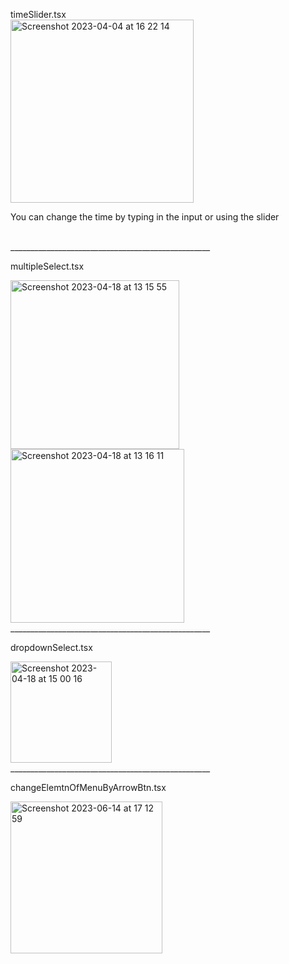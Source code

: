 timeSlider.tsx
<br>
<img width="293" alt="Screenshot 2023-04-04 at 16 22 14" src="https://user-images.githubusercontent.com/73466104/229806247-eb86955c-5806-4d45-b8bb-b63592342564.png">

You can change the time by typing in the input or using the slider

<br>
__________________________________________________
<br>

multipleSelect.tsx

<img width="270" alt="Screenshot 2023-04-18 at 13 15 55" src="https://user-images.githubusercontent.com/73466104/232747171-3a23f272-b00f-4136-8c60-fd3bb3141274.png">
<img width="278" alt="Screenshot 2023-04-18 at 13 16 11" src="https://user-images.githubusercontent.com/73466104/232747252-3f18c00a-cf26-4643-987a-c848c49b7af9.png">

<br>
__________________________________________________
<br>

dropdownSelect.tsx

<img width="162" alt="Screenshot 2023-04-18 at 15 00 16" src="https://user-images.githubusercontent.com/73466104/232770727-378ab626-cf94-413c-ac74-7e6141a336cc.png">

<br>
__________________________________________________
<br>

changeElemtnOfMenuByArrowBtn.tsx

<img width="243" alt="Screenshot 2023-06-14 at 17 12 59" src="https://github.com/oleh-kalynovskyi/UI-Components/assets/73466104/6eaf2cc4-7f42-422d-bcbf-5f60e35d5473">
